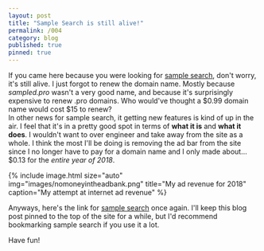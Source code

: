 ```yaml
---
layout: post
title: "Sample Search is still alive!"
permalink: /004
category: blog
published: true
pinned: true
---
```


If you came here because you were looking for [sample search](https://0px.moe/samplesearch/), don't worry, it's still alive. I just forgot to renew the domain name. Mostly because *sampled.pro* wasn't a very good name, and because it's surprisingly expensive to renew .pro domains. Who would've thought a $0.99 domain name would cost $15 to renew?  
In other news for sample search, it getting new features is kind of up in the air. I feel that it's in a pretty good spot in terms of **what it is** and **what it does**. I wouldn't want to over engineer and take away from the site as a whole. I think the most I'll be doing is removing the ad bar from the site since I no longer have to pay for a domain name and I only made about... $0.13 for the *entire year of 2018*.

{% include image.html
            size="auto"
            img="images/nomoneyintheadbank.png"
            title="My ad revenue for 2018"
            caption="My attempt at internet ad revenue" %}

Anyways, here's the link for [sample search](https://0px.moe/samplesearch/) once again. I'll keep this blog post pinned to the top of the site for a while, but I'd recommend bookmarking sample search if you use it a lot.

Have fun!

